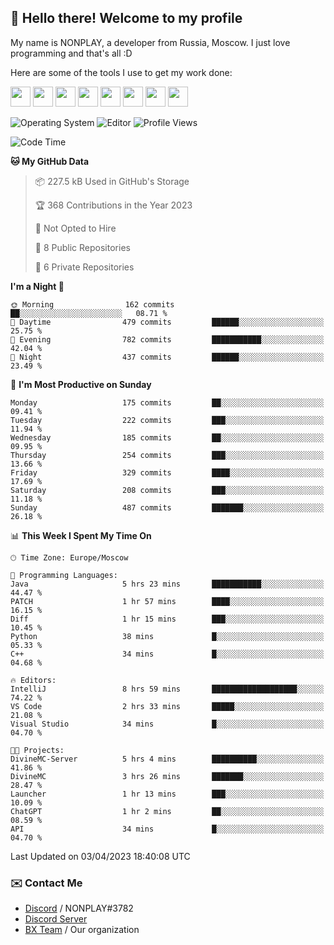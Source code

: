 ## :wave: Hello there! Welcome to my profile

My name is NONPLAY, a developer from Russia, Moscow. I just love programming and that's all :D

Here are some of the tools I use to get my work done:

<kbd><img height="32" src="https://img.icons8.com/color/2x/visual-studio-code-2019.png"></kbd>
<kbd><img height="32" src="https://img.icons8.com/color/2x/linux.png"></kbd>
<kbd><img height="32" src="https://img.icons8.com/fluent/2x/console.png"></kbd>
<kbd><img height="32" src="https://img.icons8.com/color/2x/open-source.png"></kbd>
<kbd><img height="32" src="https://img.icons8.com/color/2x/git.png"></kbd>
<kbd><img height="32" src="https://img.icons8.com/color/2x/nginx.png"></kbd>
<a href="?#gh-light-mode-only"><kbd><img height="32" src="https://img.icons8.com/metro/2x/mysql.png"></kbd></a>
<a href="?#gh-dark-mode-only"><kbd><img height="32" src="https://img.icons8.com/FFFFFF/metro/2x/mysql.png"></kbd></a>

![Operating System](https://img.shields.io/badge/OS-Windows%2010%20Pro-informational?style=for-the-badge&logo=Windows&logoColor=white&color=007ec6)
![Editor](https://img.shields.io/badge/Editor-VS%20Code-informational?style=for-the-badge&logo=Visual%20Studio%20Code&logoColor=white&color=007ec6)
![Profile Views](https://komarev.com/ghpvc/?username=NONPLAYT&color=blue&style=for-the-badge)

<!--START_SECTION:waka-->
![Code Time](http://img.shields.io/badge/Code%20Time-107%20hrs%2051%20mins-blue)

**🐱 My GitHub Data** 

> 📦 227.5 kB Used in GitHub's Storage 
 > 
> 🏆 368 Contributions in the Year 2023
 > 
> 🚫 Not Opted to Hire
 > 
> 📜 8 Public Repositories 
 > 
> 🔑 6 Private Repositories 
 > 
**I'm a Night 🦉** 

```text
🌞 Morning                162 commits         ██░░░░░░░░░░░░░░░░░░░░░░░   08.71 % 
🌆 Daytime                479 commits         ██████░░░░░░░░░░░░░░░░░░░   25.75 % 
🌃 Evening                782 commits         ███████████░░░░░░░░░░░░░░   42.04 % 
🌙 Night                  437 commits         ██████░░░░░░░░░░░░░░░░░░░   23.49 % 
```
📅 **I'm Most Productive on Sunday** 

```text
Monday                   175 commits         ██░░░░░░░░░░░░░░░░░░░░░░░   09.41 % 
Tuesday                  222 commits         ███░░░░░░░░░░░░░░░░░░░░░░   11.94 % 
Wednesday                185 commits         ██░░░░░░░░░░░░░░░░░░░░░░░   09.95 % 
Thursday                 254 commits         ███░░░░░░░░░░░░░░░░░░░░░░   13.66 % 
Friday                   329 commits         ████░░░░░░░░░░░░░░░░░░░░░   17.69 % 
Saturday                 208 commits         ███░░░░░░░░░░░░░░░░░░░░░░   11.18 % 
Sunday                   487 commits         ███████░░░░░░░░░░░░░░░░░░   26.18 % 
```


📊 **This Week I Spent My Time On** 

```text
🕑︎ Time Zone: Europe/Moscow

💬 Programming Languages: 
Java                     5 hrs 23 mins       ███████████░░░░░░░░░░░░░░   44.47 % 
PATCH                    1 hr 57 mins        ████░░░░░░░░░░░░░░░░░░░░░   16.15 % 
Diff                     1 hr 15 mins        ███░░░░░░░░░░░░░░░░░░░░░░   10.45 % 
Python                   38 mins             █░░░░░░░░░░░░░░░░░░░░░░░░   05.33 % 
C++                      34 mins             █░░░░░░░░░░░░░░░░░░░░░░░░   04.68 % 

🔥 Editors: 
IntelliJ                 8 hrs 59 mins       ███████████████████░░░░░░   74.22 % 
VS Code                  2 hrs 33 mins       █████░░░░░░░░░░░░░░░░░░░░   21.08 % 
Visual Studio            34 mins             █░░░░░░░░░░░░░░░░░░░░░░░░   04.70 % 

🐱‍💻 Projects: 
DivineMC-Server          5 hrs 4 mins        ██████████░░░░░░░░░░░░░░░   41.86 % 
DivineMC                 3 hrs 26 mins       ███████░░░░░░░░░░░░░░░░░░   28.47 % 
Launcher                 1 hr 13 mins        ███░░░░░░░░░░░░░░░░░░░░░░   10.09 % 
ChatGPT                  1 hr 2 mins         ██░░░░░░░░░░░░░░░░░░░░░░░   08.59 % 
API                      34 mins             █░░░░░░░░░░░░░░░░░░░░░░░░   04.70 % 
```


 Last Updated on 03/04/2023 18:40:08 UTC
<!--END_SECTION:waka-->

### ✉️ Contact Me

- [Discord](https://discord.com/users/597087584090587177) / NONPLAY#3782
- [Discord Server](https://discord.gg/p7cxhw7E2M)
- [BX Team](https://github.com/BX-Team) / Our organization
